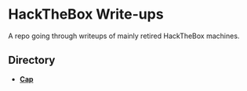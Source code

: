 # HackTheBox Write-ups
A repo going through writeups of mainly retired HackTheBox machines.

## Directory
* **[Cap](./Cap/)**
